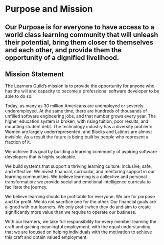 # Purpose and Mission

## Our Purpose is for everyone to have access to a world class learning community that will unleash their potential, bring them closer to themselves and each other, and provide them the opportunity of a dignified livelihood. 

## Mission Statement

The Learners Guild’s mission is to provide the opportunity for anyone who has the will and capacity to become a professional software developer to be able to do so. 

Today, as many as 30 million Americans are unemployed or severely underemployed. At the same time, there are hundreds of thousands of unfilled software engineering jobs, and that number grows every year. 
The  higher education system is broken, with rising tuition, poor results, and mounting student debt. 
The technology industry has a diversity problem: Women are largely underrepresented, and Blacks and Latinos are almost invisible. As a result the future is being built by people who represent a fraction of it. 

We achieve this goal by building a learning community of aspiring software developers that is highly scaleable. 

We build systems that support a thriving learning culture: inclusive, safe, and effective. We invest financial, curricular, and mentoring support in our learning communities. We believe learning is a collective and personal transformation: we provide social and emotional intelligence curricula to facilitate the journey.

We believe learning should be profitable for everyone: We are for purpose and for profit. We do not sacrifice one for the other. Our financial goals are aligned with our learners. We only profit when they do and aim to create significantly more value than we require to operate our business. 

With our learners, we take full responsibility for every member learning the craft and gaining meaningful employment, with the equal understanding that we are focused on helping individuals with the motivation to achieve this craft and obtain valued employment. 

